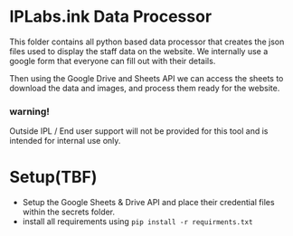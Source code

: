 # IPLabs.ink Data Processor

This folder contains all python based data processor that creates the json files used to display the staff
data on the website. We internally use a google form that everyone can fill out with their details.
 
Then using the Google Drive and Sheets API we can access the sheets to download the data and images, and process
them ready for the website.

### warning!
Outside IPL / End user support will not be provided for this tool and is intended for internal use only.

# Setup(TBF)
- Setup the Google Sheets & Drive API and place their credential files within the secrets folder.
- install all requirements using `pip install -r requirments.txt`